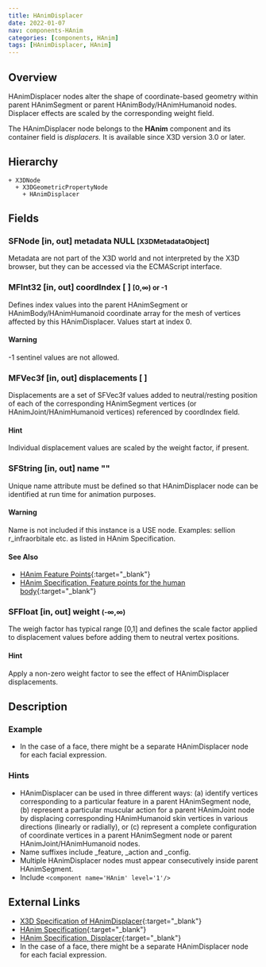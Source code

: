 ```yaml
---
title: HAnimDisplacer
date: 2022-01-07
nav: components-HAnim
categories: [components, HAnim]
tags: [HAnimDisplacer, HAnim]
---
```

<style>
.post h3 {
  word-spacing: 0.2em;
}
</style>

## Overview

HAnimDisplacer nodes alter the shape of coordinate-based geometry within parent HAnimSegment or parent HAnimBody/HAnimHumanoid nodes. Displacer effects are scaled by the corresponding weight field.

The HAnimDisplacer node belongs to the **HAnim** component and its container field is *displacers.* It is available since X3D version 3.0 or later.

## Hierarchy

```
+ X3DNode
  + X3DGeometricPropertyNode
    + HAnimDisplacer
```

## Fields

### SFNode [in, out] **metadata** NULL <small>[X3DMetadataObject]</small>

Metadata are not part of the X3D world and not interpreted by the X3D browser, but they can be accessed via the ECMAScript interface.

### MFInt32 [in, out] **coordIndex** [ ] <small>[0,∞) or -1</small>

Defines index values into the parent HAnimSegment or HAnimBody/HAnimHumanoid coordinate array for the mesh of vertices affected by this HAnimDisplacer. Values start at index 0.

#### Warning

-1 sentinel values are not allowed.

### MFVec3f [in, out] **displacements** [ ]

Displacements are a set of SFVec3f values added to neutral/resting position of each of the corresponding HAnimSegment vertices (or HAnimJoint/HAnimHumanoid vertices) referenced by coordIndex field.

#### Hint

Individual displacement values are scaled by the weight factor, if present.

### SFString [in, out] **name** ""

Unique name attribute must be defined so that HAnimDisplacer node can be identified at run time for animation purposes.

#### Warning

Name is not included if this instance is a USE node. Examples: sellion r_infraorbitale etc. as listed in HAnim Specification.

#### See Also

- [HAnim Feature Points](https://www.web3d.org/x3d/content/examples/Basic/HumanoidAnimation/tables/HAnimSurfaceFeaturePoints19774V1.0.txt){:target="_blank"}
- [HAnim Specification, Feature points for the human body](https://www.web3d.org/documents/specifications/19774-1/V2.0/HAnim/FeaturePoints.html){:target="_blank"}

### SFFloat [in, out] **weight** <small>(-∞,∞)</small>

The weigh factor has typical range [0,1] and defines the scale factor applied to displacement values before adding them to neutral vertex positions.

#### Hint

Apply a non-zero weight factor to see the effect of HAnimDisplacer displacements.

## Description

### Example

- In the case of a face, there might be a separate HAnimDisplacer node for each facial expression.

### Hints

- HAnimDisplacer can be used in three different ways: (a) identify vertices corresponding to a particular feature in a parent HAnimSegment node, (b) represent a particular muscular action for a parent HAnimJoint node by displacing corresponding HAnimHumanoid skin vertices in various directions (linearly or radially), or (c) represent a complete configuration of coordinate vertices in a parent HAnimSegment node or parent HAnimJoint/HAnimHumanoid nodes.
- Name suffixes include \_feature, \_action and \_config.
- Multiple HAnimDisplacer nodes must appear consecutively inside parent HAnimSegment.
- Include `<component name='HAnim' level='1'/>`

## External Links

- [X3D Specification of HAnimDisplacer](https://www.web3d.org/documents/specifications/19775-1/V4.0/Part01/components/hanim.html#HAnimDisplacer){:target="_blank"}
- [HAnim Specification](https://www.web3d.org/documents/specifications/19774-1/V2.0/HAnim/HAnimArchitecture.html){:target="_blank"}
- [HAnim Specification, Displacer](https://www.web3d.org/documents/specifications/19774-1/V2.0/HAnim/ObjectInterfaces.html#Displacer){:target="_blank"}
- In the case of a face, there might be a separate HAnimDisplacer node for each facial expression.
